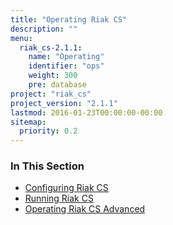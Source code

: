 ```yaml
---
title: "Operating Riak CS"
description: ""
menu:
  riak_cs-2.1.1:
    name: "Operating"
    identifier: "ops"
    weight: 300
    pre: database
project: "riak_cs"
project_version: "2.1.1"
lastmod: 2016-01-23T00:00:00-00:00
sitemap:
  priority: 0.2
---
```


### In This Section

- [Configuring Riak CS](../cookbooks/configuration)
- [Running Riak CS](./running)
- [Operating Riak CS Advanced](./advanced)
